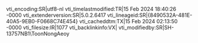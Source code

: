 vti_encoding:SR|utf8-nl
vti_timelastmodified:TR|15 Feb 2024 18:40:26 -0000
vti_extenderversion:SR|5.0.2.6417
vti_lineageid:SR|{8490532A-481E-40A5-9EB0-F0668C74E454}
vti_cacheddtm:TX|15 Feb 2024 02:13:50 -0000
vti_filesize:IR|1077
vti_backlinkinfo:VX|
vti_modifiedby:SR|SH-13757NB1\\ToonNongAeoy
